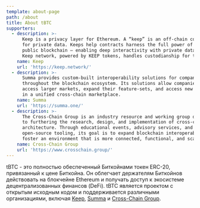 ```yaml
---
template: about-page
path: /about
title: About tBTC
supporters:
  - description: >-
      Keep is a privacy layer for Ethereum. A “keep” is an off-chain container
      for private data. Keeps help contracts harness the full power of the
      public blockchain — enabling deep interactivity with private data. The
      Keep network, powered by KEEP tokens, handles custodianship for tBTC.
    name: Keep
    url: 'https://keep.network/'
  - description: >-
      Summa provides custom-built interoperability solutions for companies
      throughout the blockchain ecosystem. Its solutions allow companies to
      access larger markets, expand their feature-sets, and access new liquidity
      in a unified cross-chain marketplace.
    name: Summa
    url: 'https://summa.one/'
  - description: >-
      The Cross-Chain Group is an industry resource and working group dedicated
      to furthering the research, design, and implementation of cross-chain
      architecture. Through educational events, advisory services, and
      open-source tooling, its goal is to expand blockchain interoperability and
      foster an environment that is more connected, functional, and scalable.
    name: Cross-Chain Group
    url: 'https://www.crosschain.group/'
---
```

tBTC - это полностью обеспеченный Биткойнами токен ERC-20, привязанный к цене Биткойна. Он облегчает держателям Биткойнов действовать на блокчейне Ethereum и получать доступ к экосистеме децентрализованных финансов (DeFi). tBTC является проектом с открытым исходным кодом и поддерживается различными организациями, включая [Keep](https://keep.network/), [Summa](https://summa.one/) и [Cross-Chain Group](https://www.crosschain.group/).
